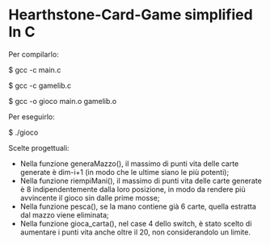 # Hearthstone-Card-Game simplified In C

Per compilarlo:

$ gcc -c main.c

$ gcc -c gamelib.c

$ gcc -o gioco main.o gamelib.o

Per eseguirlo:

$ ./gioco

Scelte progettuali:

- Nella funzione generaMazzo(), il massimo di punti vita delle carte generate è dim-i+1 (in modo che le ultime siano le più potenti);
- Nella funzione riempiMani(), il massimo di punti vita delle carte generate è 8 indipendentemente dalla loro posizione, in modo da rendere più avvincente il gioco sin dalle prime mosse;
- Nella funzione pesca(), se la mano contiene già 6 carte, quella estratta dal mazzo viene eliminata;
- Nella funzione gioca_carta(), nel case 4 dello switch, è stato scelto di aumentare i punti vita anche oltre il 20, non considerandolo un limite.
